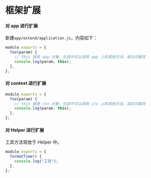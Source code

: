 # 框架扩展

#### 对 app 进行扩展

新建`app/extend/application.js`，内容如下：

```js
module.exports = {
  foo(param) {
    // this 就是 app 对象，在其中可以调用 app 上的其他方法，或访问属性
    console.log(param, this);
  },
};
```

#### 对 context 进行扩展

```js
module.exports = {
  foo(param) {
    // this 就是 ctx 对象，在其中可以调用 ctx 上的其他方法，或访问属性
    console.log(param, this);
  },
};
```

#### 对 Helper 进行扩展

工具方法常放于 Helper 中。

```js
module.exports = {
  formatTime() {
    console.log("工具");
  },
};
```

